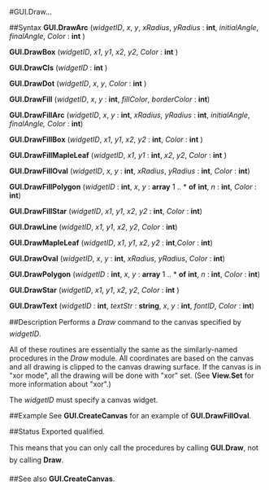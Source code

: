 
#GUI.Draw...

##Syntax
**GUI.DrawArc** (_widgetID_, _x_, _y_, _xRadius_, _yRadius_ : **int**,    _initialAngle_, _finalAngle_, _Color_ : **int** )

**GUI.DrawBox** (_widgetID_, _x1_, _y1_, _x2_, _y2_, _Color_ : **int** )

**GUI.DrawCls** (_widgetID_ : **int** )

**GUI.DrawDot** (_widgetID_, _x_, _y_, _Color_ : **int** )

**GUI.DrawFill** (_widgetID_, _x_, _y_ : **int**,    _fillColor_, _borderColor_ : **int**)

**GUI.DrawFillArc** (_widgetID_, _x_, _y_ : **int**,    _xRadius,_ _yRadius_ : **int**,     _initialAngle_, _finalAngle,_ _Color_ : **int**)

**GUI.DrawFillBox** (_widgetID_, _x1_, _y1_, _x2_, _y2_ : **int**,    _Color_ : **int** )

**GUI.DrawFillMapleLeaf** (_widgetID_, _x1_, _y1_ : **int**,    _x2_, _y2_, _Color_ : **int** )

**GUI.DrawFillOval** (_widgetID_, _x_, _y_ : **int**,    _xRadius_, _yRadius_ : **int**, _Color_ : **int**)

**GUI.DrawFillPolygon** (_widgetID_ : **int**,     _x_, _y_ : **array** 1 .. * **of** **int**, _n_ : **int**, _Color_ : **int**)

**GUI.DrawFillStar** (_widgetID_, _x1_, _y1_, _x2_, _y2_ : **int**,    _Color_ : **int**)

**GUI.DrawLine** (_widgetID_, _x1_, _y1_, _x2_, _y2_, _Color_ : **int**)

**GUI.DrawMapleLeaf** (_widgetID_, _x1_, _y1_, _x2_, _y2_ : **int**,_Color_ : **int**)

**GUI.DrawOval** (_widgetID_, _x_, _y_ : **int**,    _xRadius_, _yRadius_, _Color_ : **int**)

**GUI.DrawPolygon** (_widgetID_ : **int**,     _x_, _y_ : **array** 1 .. * **of** **int**, _n_ : **int**, _Color_ : **int**)

**GUI.DrawStar** (_widgetID_, _x1_, _y1_, _x2_, _y2_, _Color_ : **int** )

**GUI.DrawText** (_widgetID_ : **int**, _textStr_ : **string**,     _x_, _y_ : **int**, _fontID_, _Color_ : **int**)


##Description
Performs a _Draw_&#133; command to the canvas specified by _widgetID_.

All of these routines are essentially the same as the similarly-named procedures in the _Draw_ module. All coordinates are based on the canvas and all drawing is clipped to the canvas drawing surface. If the canvas is in "xor mode", all the drawing will be done with "xor" set. (See **View.Set** for more information about "xor".)

The _widgetID_ must specify a canvas widget.


##Example
See **GUI.CreateCanvas** for an example of **GUI.DrawFillOval**.


##Status
Exported qualified.

This means that you can only call the procedures by calling **GUI.Draw&#133;**, not by calling **Draw&#133;**.


##See also
**GUI.CreateCanvas**.

